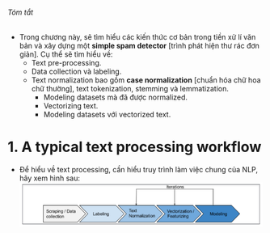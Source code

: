 ###### Tóm tắt
* Trong chương này, sẽ tìm hiểu các kiến thức cơ bản trong tiền xử lí văn bản và xây dựng một **simple spam detector** [trình phát hiện thư rác đơn giản]. Cụ thể sẽ tìm hiểu về:
  * Text pre-processing.
  * Data collection và labeling.
  * Text normalization bao gồm **case normalization** [chuẩn hóa chữ hoa chữ thường], text tokenization, stemming và lemmatization.
    * Modeling datasets mà đã được normalized.
    * Vectorizing text.
    * Modeling datasets với vectorized text.

# 1. A typical text processing workflow
* Để hiểu về text processing, cần hiểu truy trình làm việc chung của NLP, hãy xem hình sau:
  ![](images/01.00.png)
  